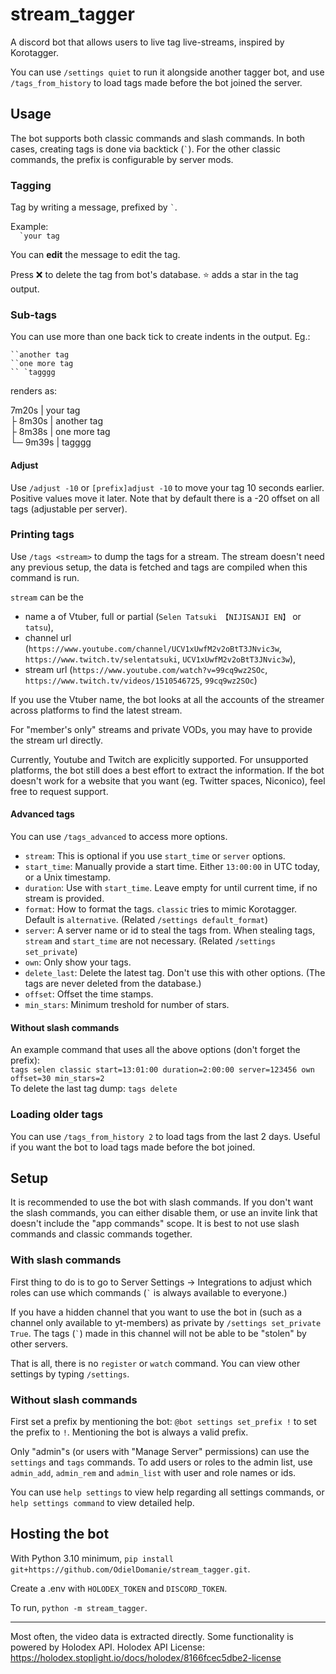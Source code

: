 # stream_tagger

A discord bot that allows users to live tag live-streams, inspired by Korotagger.

You can use `/settings quiet` to run it alongside another tagger bot, and use `/tags_from_history` to load tags made before the bot joined the server.

## Usage

The bot supports both classic commands and slash commands. In both cases, creating tags is done via backtick (`` ` ``).
For the other classic commands, the prefix is configurable by server mods.

### Tagging
Tag by writing a message, prefixed by `` ` ``.

Example:  
``  `your tag``

You can __edit__ the message to edit the tag.

Press ❌ to delete the tag from bot's database. ⭐ adds a star in the tag output.

### Sub-tags
You can use more than one back tick to create indents in the output. Eg.:
```
``another tag
``one more tag
`` `tagggg
```
renders as:

7m20s | your tag  
├ 8m30s | another tag  
├ 8m38s | one more tag  
└─ 9m39s | tagggg  


#### Adjust

Use `/adjust -10` or `[prefix]adjust -10` to move your tag 10 seconds earlier. Positive values move it later.
Note that by default there is a -20 offset on all tags (adjustable per server).

### Printing tags

Use `/tags <stream>` to dump the tags for a stream. The stream doesn't need any previous setup, the data is fetched and tags are compiled when this command is run.

`stream` can be the
* name a of Vtuber, full or partial (`Selen Tatsuki 【NIJISANJI EN】` or `tatsu`),
* channel url (`https://www.youtube.com/channel/UCV1xUwfM2v2oBtT3JNvic3w`, `https://www.twitch.tv/selentatsuki`, `UCV1xUwfM2v2oBtT3JNvic3w`),
* stream url (`https://www.youtube.com/watch?v=99cq9wz2SOc`, `https://www.twitch.tv/videos/1510546725`, `99cq9wz2SOc`)

If you use the Vtuber name, the bot looks at all the accounts of the streamer across platforms to find the latest stream.

For "member's only" streams and private VODs, you may have to provide the stream url directly.

Currently, Youtube and Twitch are explicitly supported. For unsupported platforms, the bot still does a best effort to extract the information.
If the bot doesn't work for a website that you want (eg. Twitter spaces, Niconico), feel free to request support.

#### Advanced tags

You can use `/tags_advanced` to access more options.

* `stream`: This is optional if you use `start_time` or `server` options.
* `start_time`: Manually provide a start time. Either `13:00:00` in UTC today, or a Unix timestamp. 
* `duration`: Use with `start_time`. Leave empty for until current time, if no stream is provided.
* `format`: How to format the tags. `classic` tries to mimic Korotagger. Default is `alternative`. (Related `/settings default_format`)
* `server`: A server name or id to steal the tags from. When stealing tags, `stream` and `start_time` are not necessary. (Related `/settings set_private`)
* `own`: Only show your tags.
* `delete_last`: Delete the latest tag. Don't use this with other options. (The tags are never deleted from the database.)
* `offset`: Offset the time stamps.
* `min_stars`: Minimum treshold for number of stars.

#### Without slash commands

An example command that uses all the above options (don't forget the prefix):  
`tags selen classic start=13:01:00 duration=2:00:00 server=123456 own offset=30 min_stars=2`  
To delete the last tag dump: `tags delete`

### Loading older tags

You can use `/tags_from_history 2` to load tags from the last 2 days. Useful if you want the bot to load tags made before the bot joined.

## Setup

It is recommended to use the bot with slash commands.
If you don't want the slash commands, you can either disable them, or use an invite link that doesn't include the "app commands" scope.
It is best to not use slash commands and classic commands together.

### With slash commands

First thing to do is to go to Server Settings -> Integrations to adjust which roles can use which commands (`` ` `` is always available to everyone.)

If you have a hidden channel that you want to use the bot in (such as a channel only available to yt-members) as private by `/settings set_private True`.
The tags (`` ` ``) made in this channel will not be able to be "stolen" by other servers.

That is all, there is no `register` or `watch` command. You can view other settings by typing `/settings`.

### Without slash commands

First set a prefix by mentioning the bot: `@bot settings set_prefix !` to set the prefix to `!`. Mentioning the bot is always a valid prefix.

Only "admin"s (or users with "Manage Server" permissions) can use the `settings` and `tags` commands.
To add users or roles to the admin list, use `admin_add`, `admin_rem` and `admin_list` with user and role names or ids.

You can use `help settings` to view help regarding all settings commands, or `help settings command` to view detailed help.

## Hosting the bot

With Python 3.10 minimum, `pip install git+https://github.com/OdielDomanie/stream_tagger.git`.

Create a .env with `HOLODEX_TOKEN` and `DISCORD_TOKEN`.

To run, `python -m stream_tagger`.

---

Most often, the video data is extracted directly. Some functionality is powered by Holodex API.
Holodex API License: https://holodex.stoplight.io/docs/holodex/8166fcec5dbe2-license

